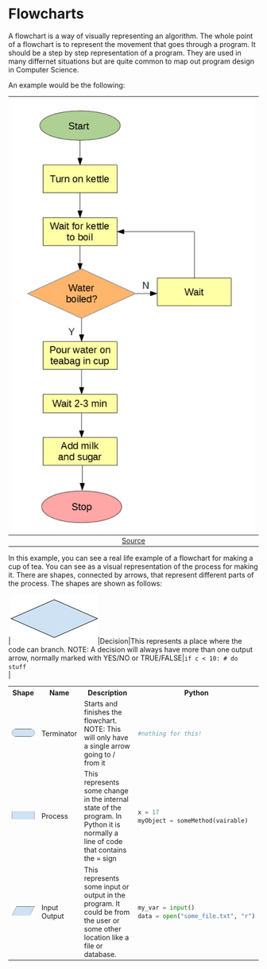 # Flowcharts

A flowchart is a way of visually representing an algorithm. The whole point of a flowchart is to represent the movement that goes through a program. It should be a step by step representation of a program. They are used in many differnet situations but are quite common to map out program design in Computer Science.

An example would be the following:

|![Flowchart](assets\tea_flow_chart.png)|
|:--:|
|[Source](https://www.twinkl.com.tw/teaching-wiki/flow-chart)|


In this example, you can see a real life example of a flowchart for making a cup of tea. You can see as a visual representation of the process for making it. There are shapes, connected by arrows, that represent different parts of the process. The shapes are shown as follows:

<table>
<tr>
<th>Shape </th>
<th>Name </th>
<th>Description</th>
<th>Python</th>
</tr>
<tr>
<td><img src="assets/terminator.png" alt="Terminator"></td>
<td>Terminator</td>
<td>Starts and finishes the flowchart.<br>NOTE: This will only have a single arrow going to / from it</td>
<td> 

```python 
#nothing for this!
```
</td>
</tr>
<tr>
<td><img src="assets/Process.png" alt="Process"></td>
<td>Process</td>
<td>This represents some change in the internal state of the program. In Python it is normally a line of code that contains the = sign</td>
<td>

```python
x = 17
myObject = someMethod(vairable)
```
</td>
</tr>

<tr>
<td><img src="assets/io.png" alt="Input Output"></td>
<td>Input Output</td>
<td>This represents some input or output in the program. It could be from the user or some other location like a file or database. </td>
<td>

```python
my_var = input()
data = open("some_file.txt", "r")
```
</td>
</tr>

|![decision](assets/decision.png)|Decision|This represents a place where the code can branch. NOTE: A decision will always have more than one output arrow, normally marked with YES/NO or TRUE/FALSE|```if c < 10: # do stuff```<br> |


</table>